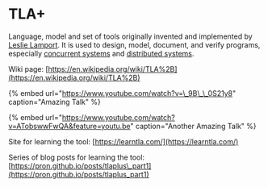 # TLA+

Language, model and set of tools originally invented and implemented by [Leslie Lamport](https://en.wikipedia.org/wiki/Leslie_Lamport). It is used to design, model, document, and verify programs, especially [concurrent systems](https://en.wikipedia.org/wiki/Concurrent_systems) and [distributed systems](https://en.wikipedia.org/wiki/Distributed_systems).

Wiki page: [https://en.wikipedia.org/wiki/TLA%2B](https://en.wikipedia.org/wiki/TLA%2B)

{% embed url="https://www.youtube.com/watch?v=\_9B\_\_0S21y8" caption="Amazing Talk" %}

{% embed url="https://www.youtube.com/watch?v=ATobswwFwQA&feature=youtu.be" caption="Another Amazing Talk" %}

Site for learning the tool: [https://learntla.com/](https://learntla.com/)

Series of blog posts for learning the tool: [https://pron.github.io/posts/tlaplus\_part1](https://pron.github.io/posts/tlaplus_part1)

